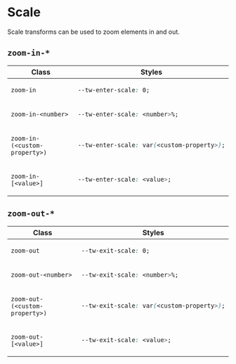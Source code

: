 # Scale

Scale transforms can be used to zoom elements in and out.

## `zoom-in-*`

<table>
<thead>
<tr>
<th>Class</th>
<th>Styles</th>
</tr>
</thead>
<tbody>
<tr>
<td>

`zoom-in`

</td>
<td>

```css
--tw-enter-scale: 0;
```

</td>
</tr>
<tr>
<td>

`zoom-in-<number>`

</td>
<td>

```css
--tw-enter-scale: <number>%;
```

</td>
</tr>
<tr>
<td>

`zoom-in-(<custom-property>)`

</td>
<td>

```css
--tw-enter-scale: var(<custom-property>);
```

</td>
</tr>
<tr>
<td>

`zoom-in-[<value>]`

</td>
<td>

```css
--tw-enter-scale: <value>;
```

</td>
</tr>
</tbody>
</table>

## `zoom-out-*`

<table>
<thead>
<tr>
<th>Class</th>
<th>Styles</th>
</tr>
</thead>
<tbody>
<tr>
<td>

`zoom-out`

</td>
<td>

```css
--tw-exit-scale: 0;
```

</td>
</tr>
<tr>
<td>

`zoom-out-<number>`

</td>
<td>

```css
--tw-exit-scale: <number>%;
```

</td>
</tr>
<tr>
<td>

`zoom-out-(<custom-property>)`

</td>
<td>

```css
--tw-exit-scale: var(<custom-property>);
```

</td>
</tr>
<tr>
<td>

`zoom-out-[<value>]`

</td>
<td>

```css
--tw-exit-scale: <value>;
```

</td>
</tr>
</tbody>
</table>
